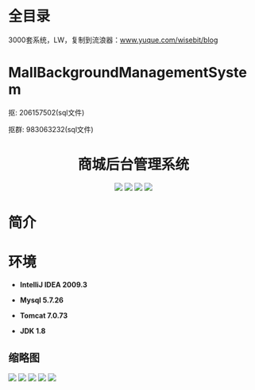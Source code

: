 # 全目录

3000套系统，LW，复制到流浪器：www.yuque.com/wisebit/blog

# MallBackgroundManagementSystem

<p>抠: 206157502(sql文件)</p>
<p>抠群: 983063232(sql文件)</p>

<p><h1 align="center">商城后台管理系统</h1></p>


<p align="center">
	<img src="https://img.shields.io/badge/jdk-1.8-orange.svg"/>
    <img src="https://img.shields.io/badge/spring-5.x-lightgrey.svg"/>
    <img src="https://img.shields.io/badge/springmvc-3.x-blue.svg"/>
    <img src="https://img.shields.io/badge/mybatis-3.x-yellow.svg"/>
</p>

# 简介



# 环境

- <b>IntelliJ IDEA 2009.3</b>

- <b>Mysql 5.7.26</b>

- <b>Tomcat 7.0.73</b>

- <b>JDK 1.8</b>




## 缩略图

![](https://bitwise.oss-cn-heyuan.aliyuncs.com/2024/9/10/dbf88ab4-0a42-446b-baab-208247b63b80.png)
![](https://bitwise.oss-cn-heyuan.aliyuncs.com/2024/9/10/f3448700-80a3-478e-82ce-2396ce0dff0e.png)
![](https://bitwise.oss-cn-heyuan.aliyuncs.com/2024/9/10/12dcefe5-af13-404b-aa75-8bd4b4a6ffb3.png)
![](https://bitwise.oss-cn-heyuan.aliyuncs.com/2024/9/10/0437fcdd-cdc0-461d-a1de-e3510db1e790.png)
![](https://bitwise.oss-cn-heyuan.aliyuncs.com/2024/9/10/cd8b5e29-c8ca-4999-881d-54a4d129e18f.png)



